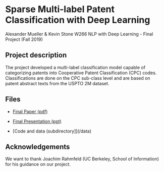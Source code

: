 # Sparse Multi-label Patent Classification with Deep Learning

Alexander Mueller & Kevin Stone
W266 NLP with Deep Learning - Final Project (Fall 2019)

## Project description

The project developed a multi-label classification model capable of categorizing patents into Cooperative Patent Classification (CPC) codes.  Classifications are done on the CPC sub-class level and are based on patent abstract texts from the USPTO 2M dataset. 

## Files

- [Final Paper (pdf)](W266_final_paper_multilabel_patent_class_mueller_stone.pdf)

- [Final Presentation (ppt)](W266_final_presentation_multilabel_patent_class_mueller_stone.ppt)

- [Code and data (subdirectory]](/data)


## Acknowledgements

We want to thank Joachim Rahmfeld (UC Berkeley, School of Information) for his guidance on our project.